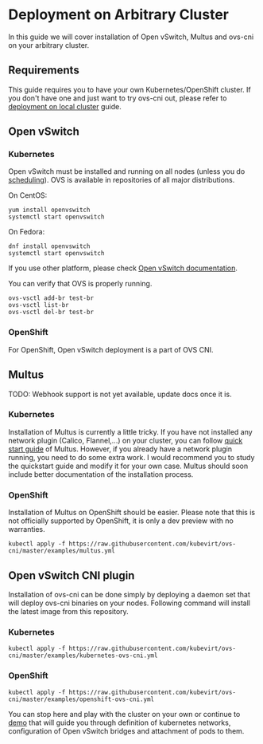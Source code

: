 # Deployment on Arbitrary Cluster

In this guide we will cover installation of Open vSwitch, Multus and ovs-cni on
your arbitrary cluster.

## Requirements

This guide requires you to have your own Kubernetes/OpenShift cluster. If you
don't have one and just want to try ovs-cni out, please refer to [deployment on
local cluster](deployment-on-local-cluster.md) guide.

## Open vSwitch

### Kubernetes

Open vSwitch must be installed and running on all nodes (unless you do
[scheduling](scheduling.md)). OVS is available in repositories of all major
distributions.

On CentOS:

```shell
yum install openvswitch
systemctl start openvswitch
```

On Fedora:

```shell
dnf install openvswitch
systemctl start openvswitch
```

If you use other platform, please check [Open vSwitch documentation](https://github.com/openvswitch/ovs).

You can verify that OVS is properly running.

```shell
ovs-vsctl add-br test-br
ovs-vsctl list-br
ovs-vsctl del-br test-br
```

### OpenShift

For OpenShift, Open vSwitch deployment is a part of OVS CNI.

## Multus

TODO: Webhook support is not yet available, update docs once it is.

### Kubernetes

Installation of Multus is currently a little tricky. If you have not installed
any network plugin (Calico, Flannel,...) on your cluster, you can follow [quick
start guide](https://github.com/intel/multus-cni#quickstart-guide) of Multus.
However, if you already have a network plugin running, you need to do some
extra work. I would recommend you to study the quickstart guide and modify it
for your own case. Multus should soon include better documentation of the
installation process.

### OpenShift

Installation of Multus on OpenShift should be easier. Please note that this is
not officially supported by OpenShift, it is only a dev preview with no warranties.

```shell
kubectl apply -f https://raw.githubusercontent.com/kubevirt/ovs-cni/master/examples/multus.yml
```

## Open vSwitch CNI plugin

Installation of ovs-cni can be done simply by deploying a daemon set that will
deploy ovs-cni binaries on your nodes. Following command will install the
latest image from this repository.

### Kubernetes

```shell
kubectl apply -f https://raw.githubusercontent.com/kubevirt/ovs-cni/master/examples/kubernetes-ovs-cni.yml
```

### OpenShift

```shell
kubectl apply -f https://raw.githubusercontent.com/kubevirt/ovs-cni/master/examples/openshift-ovs-cni.yml
```

You can stop here and play with the cluster on your own or continue to
[demo](demo.md) that will guide you through definition of kubernetes networks,
configuration of Open vSwitch bridges and attachment of pods to them.
